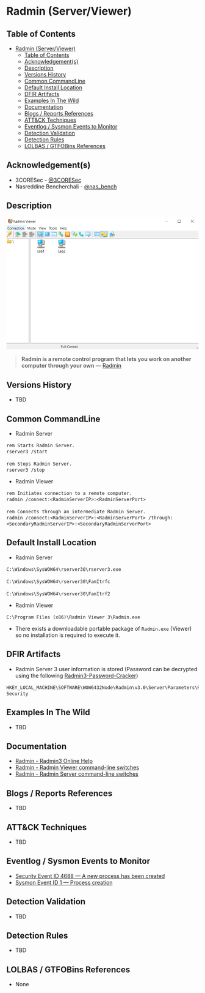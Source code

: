 # Radmin (Server/Viewer)

## Table of Contents

- [Radmin (Server/Viewer)](#radmin-serverviewer)
  - [Table of Contents](#table-of-contents)
  - [Acknowledgement(s)](#acknowledgements)
  - [Description](#description)
  - [Versions History](#versions-history)
  - [Common CommandLine](#common-commandline)
  - [Default Install Location](#default-install-location)
  - [DFIR Artifacts](#dfir-artifacts)
  - [Examples In The Wild](#examples-in-the-wild)
  - [Documentation](#documentation)
  - [Blogs / Reports References](#blogs--reports-references)
  - [ATT&CK Techniques](#attck-techniques)
  - [Eventlog / Sysmon Events to Monitor](#eventlog--sysmon-events-to-monitor)
  - [Detection Validation](#detection-validation)
  - [Detection Rules](#detection-rules)
  - [LOLBAS / GTFOBins References](#lolbas--gtfobins-references)

## Acknowledgement(s)

- 3CORESec - [@3CORESec](https://twitter.com/3CORESec)
- Nasreddine Bencherchali - [@nas_bench](https://twitter.com/nas_bench)

## Description

<p align="center"><img src="/Images/Screenshots/Radmin-Viewer.png"></p>

> **Radmin is a remote control program that lets you work on another computer through your own** — [Radmin](https://www.radmin.com/support/radmin3help/files/about.htm)

## Versions History

- TBD

## Common CommandLine

- Radmin Server

```batch
rem Starts Radmin Server. 
rserver3 /start

rem Stops Radmin Server.
rserver3 /stop
```

- Radmin Viewer

```batch
rem Initiates connection to a remote computer.
radmin /connect:<RadminServerIP>:<RadminServerPort>

rem Connects through an intermediate Radmin Server.
radmin /connect:<RadminServerIP>:<RadminServerPort> /through:<SecondaryRadminServerIP>:<SecondaryRadminServerPort>
```

## Default Install Location

- Radmin Server

````batch
C:\Windows\SysWOW64\rserver30\rserver3.exe

C:\Windows\SysWOW64\rserver30\FamItrfc

C:\Windows\SysWOW64\rserver30\FamItrf2
````

- Radmin Viewer

```batch
C:\Program Files (x86)\Radmin Viewer 3\Radmin.exe
```

- There exists a downloadable portable package of ``Radmin.exe``  (Viewer) so no installation is required to execute it.

## DFIR Artifacts

- Radmin Server 3 user information is stored (Password can be decrypted using the following [Radmin3-Password-Cracker](https://github.com/synacktiv/Radmin3-Password-Cracker))

```batch
HKEY_LOCAL_MACHINE\SOFTWARE\WOW6432Node\Radmin\v3.0\Server\Parameters\Radmin Security
```

## Examples In The Wild

- TBD

## Documentation

- [Radmin - Radmin3 Online Help](https://www.radmin.com/support/radmin3help/)
- [Radmin - Radmin Viewer command-line switches](https://www.radmin.com/support/radmin3help/files/viewercmd.htm)
- [Radmin - Radmin Server command-line switches](https://www.radmin.com/support/radmin3help/files/cmd.htm)

## Blogs / Reports References

- TBD

## ATT&CK Techniques

- TBD

## Eventlog / Sysmon Events to Monitor

- [Security Event ID 4688 — A new process has been created](https://www.ultimatewindowssecurity.com/securitylog/encyclopedia/event.aspx?eventID=4688)
- [Sysmon Event ID 1 — Process creation](https://www.ultimatewindowssecurity.com/securitylog/encyclopedia/event.aspx?eventid=90001)

## Detection Validation

- TBD

## Detection Rules

- TBD

## LOLBAS / GTFOBins References

- None

